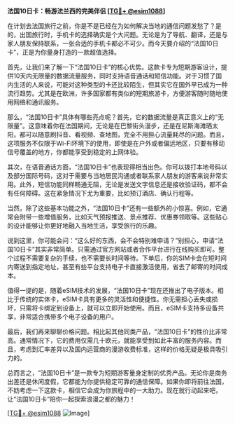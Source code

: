 **法国10日卡：畅游法兰西的完美伴侣 [[TG💪+ @esim1088](https://t.me/s/esim1088)]**

在计划去法国旅行之前，你是不是已经在为如何解决当地的通信问题发愁了？是的，出国旅行时，手机卡的选择确实是个大问题。无论是为了导航、翻译，还是与家人朋友保持联系，一张合适的手机卡都必不可少。而今天要介绍的“法国10日卡”，正是为你量身打造的一款超值选择。

首先，让我们来了解一下“法国10日卡”的核心优势。这款卡专为短期游客设计，提供10天内无限量的数据流量服务，同时支持语音通话和短信功能。对于习惯了国内生活的人来说，可能对这种类型的卡还比较陌生，但其实它在国外早已成为一种流行趋势。尤其是在欧洲，许多国家都有类似的短期旅游卡，方便游客随时随地使用网络和通讯服务。

那么，“法国10日卡”具体有哪些亮点呢？首先，它的数据流量是真正意义上的“无限量”。这意味着你在法国期间，无论是在巴黎街头漫步，还是在尼斯海滩晒太阳，都可以随意刷抖音、看视频、查地图，完全不用担心流量耗尽的问题。而且，这项服务不仅限于Wi-Fi环境下的使用，即使是在户外或者偏远地区，只要有移动信号覆盖的地方，你都能享受到稳定的上网体验。

其次，在语音通话方面，“法国10日卡”也表现得相当出色。你可以拨打本地号码以及部分国际号码，这对于需要与当地居民沟通或者联系家人朋友的游客来说非常实用。此外，短信功能同样畅通无阻，无论是发送文字信息还是接收验证码，都不会有任何障碍。这在紧急情况下尤为重要，比如预订酒店、确认行程等。

当然，除了这些基本功能之外，“法国10日卡”还有一些额外的小惊喜。例如，它通常会附带一些增值服务，比如天气预报推送、景点推荐、优惠券领取等。这些贴心的设计能够让你更好地融入当地生活，享受旅行的乐趣。

说到这里，你可能会问：“这么好的东西，会不会特别难申请？”别担心，申请“法国10日卡”其实非常简单。只需通过官方网站或者合作平台进行在线购买即可。整个过程不需要复杂的手续，也不需要长时间等待。下单后，你的SIM卡会在短时间内寄送到指定地址，甚至有些平台支持电子卡直接激活使用，省去了邮寄的时间成本。

值得一提的是，随着eSIM技术的发展，“法国10日卡”现在还推出了电子版本。相比于传统的实体卡，eSIM卡具有更多的灵活性和便捷性。你无需担心丢失或损坏，只需将卡绑定到设备上，就可以立即开始使用。而且，eSIM卡支持多设备共享，非常适合携带多个电子设备的用户。

最后，我们再来聊聊价格问题。相比起其他同类产品，“法国10日卡”的性价比非常高。通常情况下，它的费用仅需几十欧元，就能享受到如此丰富的服务内容。而且，考虑到汇率差异以及国内运营商的漫游收费标准，这样的价格无疑是极具吸引力的。

总而言之，“法国10日卡”是一款专为短期游客量身定制的优秀产品。无论你是商务出差还是休闲度假，它都能为你提供稳定可靠的通信保障。如果你即将前往法国，不妨考虑一下这款卡，相信它会成为你旅程中的一大助力。现在就行动起来吧，让“法国10日卡”陪你一起探索浪漫之都的魅力！

[[TG💪+ @esim1088](https://t.me/s/esim1088) ![Image](https://i.postimg.cc/4NQfJmqS/Snipaste-2025-05-13-00-14-12.png)]